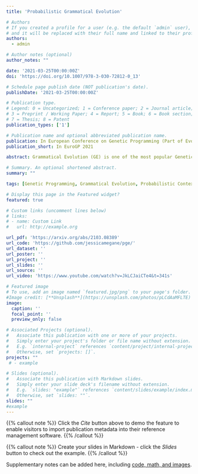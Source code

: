 ```yaml
---
title: 'Probabilistic Grammatical Evolution'

# Authors
# If you created a profile for a user (e.g. the default `admin` user), write the username (folder name) here
# and it will be replaced with their full name and linked to their profile.
authors:
  - admin

# Author notes (optional)
author_notes: ""

date: '2021-03-25T00:00:00Z'
doi: 'https://doi.org/10.1007/978-3-030-72812-0_13'

# Schedule page publish date (NOT publication's date).
publishDate: '2021-03-25T00:00:00Z'

# Publication type.
# Legend: 0 = Uncategorized; 1 = Conference paper; 2 = Journal article;
# 3 = Preprint / Working Paper; 4 = Report; 5 = Book; 6 = Book section;
# 7 = Thesis; 8 = Patent
publication_types: ['1']

# Publication name and optional abbreviated publication name.
publication: In European Conference on Genetic Programming (Part of EvoStar)
publication_short: In EuroGP 2021

abstract: Grammatical Evolution (GE) is one of the most popular Genetic Programming (GP) variants, and it has been used with success in several problem domains. Since the original proposal, many enhancements have been proposed to GE in order to address some of its main issues and improve its performance.\nIn this paper we propose Probabilistic Grammatical Evolution (PGE), which introduces a new genotypic representation and new mapping mechanism for GE. Specifically, we resort to a Probabilistic Context-Free Grammar (PCFG) where its probabilities are adapted during the evolutionary process, taking into account the productions chosen to construct the fittest individual. The genotype is a list of real values, where each value represents the likelihood of selecting a derivation rule. We evaluate the performance of PGE in two regression problems and compare it with GE and Structured Grammatical Evolution (SGE).\nThe results show that PGE has a better performance than GE, with statistically significant differences, and achieved similar performance when comparing with SGE.

# Summary. An optional shortened abstract.
summary: ""

tags: [Genetic Programming, Grammatical Evolution, Probabilistic Context-Free Grammar]

# Display this page in the Featured widget?
featured: true

# Custom links (uncomment lines below)
# links:
# - name: Custom Link
#   url: http://example.org

url_pdf: 'https://arxiv.org/abs/2103.08389'
url_code: 'https://github.com/jessicamegane/pge/'
url_dataset: ''
url_poster: ''
url_project: ''
url_slides: ''
url_source: ''
url_video: 'https://www.youtube.com/watch?v=JkLCJaiCTe4&t=341s'

# Featured image
# To use, add an image named `featured.jpg/png` to your page's folder.
#Image credit: [**Unsplash**](https://unsplash.com/photos/pLCdAaMFLTE)
image:
  caption: ''
  focal_point: ''
  preview_only: false

# Associated Projects (optional).
#   Associate this publication with one or more of your projects.
#   Simply enter your project's folder or file name without extension.
#   E.g. `internal-project` references `content/project/internal-project/index.md`.
#   Otherwise, set `projects: []`.
projects: ""
 # - example

# Slides (optional).
#   Associate this publication with Markdown slides.
#   Simply enter your slide deck's filename without extension.
#   E.g. `slides: "example"` references `content/slides/example/index.md`.
#   Otherwise, set `slides: ""`.
slides: ""
#example
---
```


{{% callout note %}}
Click the _Cite_ button above to demo the feature to enable visitors to import publication metadata into their reference management software.
{{% /callout %}}

{{% callout note %}}
Create your slides in Markdown - click the _Slides_ button to check out the example.
{{% /callout %}}

Supplementary notes can be added here, including [code, math, and images](https://wowchemy.com/docs/writing-markdown-latex/).

